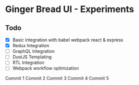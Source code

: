# Ginger Bread UI - Experiments

## Todo

- [x] Basic integration with babel webpack react & express
- [x] Redux Integration
- [ ] GraphQL Integration
- [ ] DustJS Templating
- [ ] RTL Integration
- [ ] Webpack workflow optimization

Commit 1
Commit 2
Commit 3
Commit 4
Commit 5